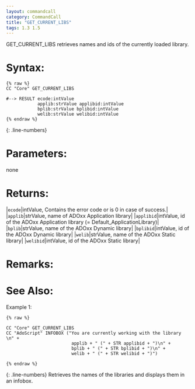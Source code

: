 ```yaml
---
layout: commandcall
category: CommandCall
title: "GET_CURRENT_LIBS"
tags: 1.3 1.5
---
```


GET_CURRENT_LIBS retrieves names and ids of the currently loaded library.

# Syntax:  

```adoscript
{% raw %}
CC "Core" GET_CURRENT_LIBS

#--> RESULT ecode:intValue 
			applib:strValue applibid:intValue 
			bplib:strValue bplibid:intValue 
			welib:strValue welibid:intValue
{% endraw %}
```
{: .line-numbers}

# Parameters:  

none

# Returns:  

|`ecode`|intValue, Contains the error code or is 0 in case of success.|
|`applib`|strValue, name of ADOxx Application library|
|`applibid`|intValue, id of the ADOxx Application library (= Default_ApplicationLibrary)|
|`bplib`|strValue, name of the ADOxx Dynamic library|
|`bplibid`|intValue, id of the ADOxx Dynamic library|
|`welib`|strValue, name of the ADOxx Static library|
|`welibid`|intValue, id of the ADOxx Static library|

# Remarks:



# See Also:  



Example 1:

```adoscript
{% raw %}

CC "Core" GET_CURRENT_LIBS
CC "AdoScript" INFOBOX ("You are currently working with the library \n" + 
                         applib + " (" + STR applibid + ")\n" +
                         bplib + " (" + STR bplibid + ")\n" +
                         welib + " (" + STR welibid + ")")

{% endraw %}
```
{: .line-numbers}
Retrieves the names of the libraries and displays them in an infobox.

